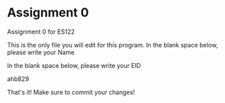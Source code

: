 # Assignment 0

Assignment 0 for ES122

This is the only file you will edit for this program. In the blank space below, please write your Name

In the blank space below, please write your EID

ahb829

That's it! Make sure to commit your changes!

